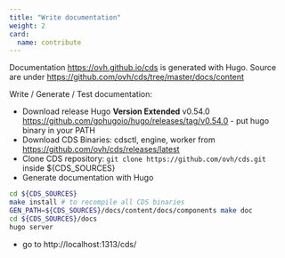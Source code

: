 ```yaml
---
title: "Write documentation"
weight: 2
card: 
  name: contribute
---
```


Documentation https://ovh.github.io/cds is generated with Hugo. Source are under https://github.com/ovh/cds/tree/master/docs/content

Write / Generate / Test documentation:

* Download release Hugo **Version Extended** v0.54.0 https://github.com/gohugoio/hugo/releases/tag/v0.54.0 - put hugo binary in your PATH
* Download CDS Binaries: cdsctl, engine, worker from https://github.com/ovh/cds/releases/latest
* Clone CDS repository: `git clone https://github.com/ovh/cds.git` inside ${CDS_SOURCES}
* Generate documentation with Hugo

```bash
cd ${CDS_SOURCES}
make install # to recompile all CDS binaries
GEN_PATH=${CDS_SOURCES}/docs/content/docs/components make doc 
cd ${CDS_SOURCES}/docs
hugo server
```
* go to http://localhost:1313/cds/
